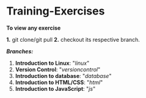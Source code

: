 # Training-Exercises
**To view any exercise**
 
  **1.** git clone/git pull
  **2.** checkout its respective branch.

***Branches:***

  1. **Introduction to Linux**: "*linux*"
  1. **Version Control**: "*versioncontrol*"
  2. **Introduction to database**: "*database*"
  3. **Introduction to HTML/CSS**: "*html*"
  4. **Introduction to JavaScript**: "*js*"
